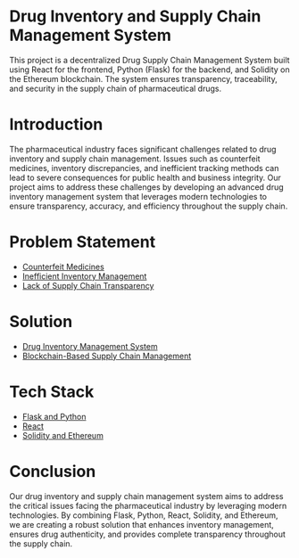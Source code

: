 
# Drug Inventory and Supply Chain Management System

This project is a decentralized Drug Supply Chain Management System built using React for the frontend, Python (Flask) for the backend, and Solidity on the Ethereum blockchain. The system ensures transparency, traceability, and security in the supply chain of pharmaceutical drugs.

# Introduction
The pharmaceutical industry faces significant challenges related to drug inventory and supply chain management. Issues such as counterfeit medicines, inventory discrepancies, and inefficient tracking methods can lead to severe consequences for public health and business integrity. Our project aims to address these challenges by developing an advanced drug inventory management system that leverages modern technologies to ensure transparency, accuracy, and efficiency throughout the supply chain.





# Problem Statement


- [Counterfeit Medicines](http://127.0.0.1:5500/medicine1.html)
- [Inefficient Inventory Management](http://127.0.0.1:5500/medicine2.html)
- [Lack of Supply Chain Transparency](http://127.0.0.1:5500/medicine3.html)


# Solution
- [Drug Inventory Management System](http://127.0.0.1:5500/medicine4.html) 
- [Blockchain-Based Supply Chain Management](http://127.0.0.1:5500/medicine5.html)


# Tech Stack

- [Flask and Python](http://127.0.0.1:5500/medicine6.html)
- [React](http://127.0.0.1:5500/medicine7.html)
- [Solidity and Ethereum](http://127.0.0.1:5500/medicine8.html)

# Conclusion
Our drug inventory and supply chain management system aims to address the critical issues facing the pharmaceutical industry by leveraging modern technologies. By combining Flask, Python, React, Solidity, and Ethereum, we are creating a robust solution that enhances inventory management, ensures drug authenticity, and provides complete transparency throughout the supply chain. 




